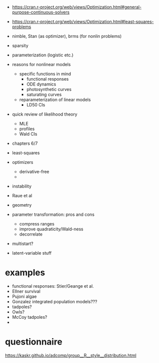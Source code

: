 - https://cran.r-project.org/web/views/Optimization.html#general-purpose-continuous-solvers
- https://cran.r-project.org/web/views/Optimization.html#least-squares-problems
- nimble, Stan (as optimizer), brms (for nonlin problems)

- sparsity

- parameterization (logistic etc.)
- reasons for nonlinear models
    - specific functions in mind
	     - functional responses
		 - ODE dynamics
		 - photosynthetic curves
		 - saturating curves
    - reparameterization of linear models
	     - LD50 CIs
- quick review of likelihood theory
    - MLE
	- profiles
	- Wald CIs
- chapters 6/7
- least-squares
- optimizers
     - derivative-free
	 - 
- instability
- Raue et al
- geometry
- parameter transformation: pros and cons
    - compress ranges
	- improve quadraticity/Wald-ness
    - decorrelate
- multistart?

- latent-variable stuff

# examples

- functional responses: Stier/Geange et al.
- Ellner survival
- Pujoni algae
- Gonzalez integrated population models???
- tadpoles?
- Owls?
- McCoy tadpoles?
- 

# questionnaire

https://kaskr.github.io/adcomp/group__R__style__distribution.html
